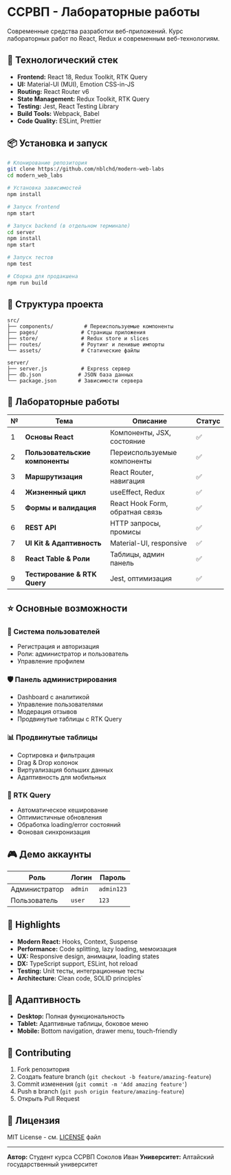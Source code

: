 # ССРВП - Лабораторные работы

Современные средства разработки веб-приложений. Курс лабораторных работ по React, Redux и современным веб-технологиям.

## 🚀 Технологический стек

- **Frontend:** React 18, Redux Toolkit, RTK Query
- **UI:** Material-UI (MUI), Emotion CSS-in-JS
- **Routing:** React Router v6
- **State Management:** Redux Toolkit, RTK Query
- **Testing:** Jest, React Testing Library
- **Build Tools:** Webpack, Babel
- **Code Quality:** ESLint, Prettier

## 📦 Установка и запуск

```bash
# Клонирование репозитория
git clone https://github.com/nblchd/modern-web-labs
cd modern_web_labs

# Установка зависимостей
npm install

# Запуск frontend
npm start

# Запуск backend (в отдельном терминале)
cd server
npm install
npm start

# Запуск тестов
npm test

# Сборка для продакшена
npm run build
```

## 📁 Структура проекта

```
src/
├── components/          # Переиспользуемые компоненты
├── pages/              # Страницы приложения
├── store/              # Redux store и slices
├── routes/             # Роутинг и ленивые импорты
└── assets/             # Статические файлы

server/
├── server.js           # Express сервер
├── db.json            # JSON база данных
└── package.json       # Зависимости сервера
```

## 🎯 Лабораторные работы

| №  | Тема | Описание | Статус |
|----|------|----------|--------|
| 1  | **Основы React** | Компоненты, JSX, состояние | ✅ |
| 2  | **Пользовательские компоненты** | Переиспользуемые компоненты | ✅ |
| 3  | **Маршрутизация** | React Router, навигация | ✅ |
| 4  | **Жизненный цикл** | useEffect, Redux | ✅ |
| 5  | **Формы и валидация** | React Hook Form, обратная связь | ✅ |
| 6  | **REST API** | HTTP запросы, промисы | ✅ |
| 7  | **UI Kit & Адаптивность** | Material-UI, responsive | ✅ |
| 8  | **React Table & Роли** | Таблицы, админ панель | ✅ |
| 9  | **Тестирование & RTK Query** | Jest, оптимизация | ✅ |

## ⭐ Основные возможности

### 👥 Система пользователей
- Регистрация и авторизация
- Роли: администратор и пользователь
- Управление профилем

### 🛡️ Панель администрирования
- Dashboard с аналитикой
- Управление пользователями
- Модерация отзывов
- Продвинутые таблицы с RTK Query

### 📊 Продвинутые таблицы
- Сортировка и фильтрация
- Drag & Drop колонок
- Виртуализация больших данных
- Адаптивность для мобильных

### 🔄 RTK Query
- Автоматическое кеширование
- Оптимистичные обновления
- Обработка loading/error состояний
- Фоновая синхронизация


## 🎮 Демо аккаунты

| Роль | Логин | Пароль |
|------|-------|-------|
| Администратор | `admin` | `admin123` |
| Пользователь | `user` | `123` |

## 🌟 Highlights

- **Modern React:** Hooks, Context, Suspense
- **Performance:** Code splitting, lazy loading, мемоизация
- **UX:** Responsive design, анимации, loading states
- **DX:** TypeScript support, ESLint, hot reload
- **Testing:** Unit тесты, интеграционные тесты
- **Architecture:** Clean code, SOLID principles`

## 📱 Адаптивность

- **Desktop:** Полная функциональность
- **Tablet:** Адаптивные таблицы, боковое меню
- **Mobile:** Bottom navigation, drawer menu, touch-friendly

## 🤝 Contributing

1. Fork репозитория
2. Создать feature branch (`git checkout -b feature/amazing-feature`)
3. Commit изменения (`git commit -m 'Add amazing feature'`)
4. Push в branch (`git push origin feature/amazing-feature`)
5. Открыть Pull Request

## 📝 Лицензия

MIT License - см. [LICENSE](LICENSE) файл

---

**Автор:** Студент курса ССРВП  Соколов Иван
**Университет:** Алтайский государственный университет
